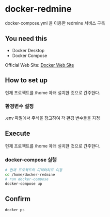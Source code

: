 # docker-redmine
docker-compose.yml 을 이용한 redmine 서비스 구축

## You need this
* Docker Desktop  
* Docker Compose  

Official Web Site: [Docker Web Site](https://www.docker.com/products/docker-desktop)

## How to set up 
현재 프로젝트를 /home 아래 설치한 것으로 간주한다.

### 환경변수 설정
.env 파일에서 주석을 참고하여 각 환경 변수들을 지정

## Execute
현재 프로젝트를 /home 아래 설치한 것으로 간주한다.

### docker-compose 실행
```bash
# 현재 프로젝트의 디렉터리로 이동
cd /home/docker-redmine
# run docker-compose
docker-compose up
```   

## Confirm
```bash
docker ps

```